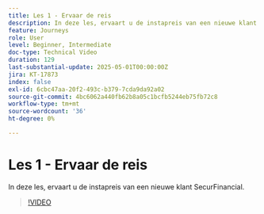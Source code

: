 ```yaml
---
title: Les 1 - Ervaar de reis
description: In deze les, ervaart u de instapreis van een nieuwe klant SecurFinancial.
feature: Journeys
role: User
level: Beginner, Intermediate
doc-type: Technical Video
duration: 129
last-substantial-update: 2025-05-01T00:00:00Z
jira: KT-17873
index: false
exl-id: 6cbc47aa-20f2-493c-b379-7cda9da92a02
source-git-commit: 4bc6062a440fb62b8a05c1bcfb5244eb75fb72c8
workflow-type: tm+mt
source-wordcount: '36'
ht-degree: 0%

---
```


# Les 1 - Ervaar de reis

In deze les, ervaart u de instapreis van een nieuwe klant SecurFinancial.

>[!VIDEO](https://video.tv.adobe.com/v/3457827/?learn=on&enablevpops)
